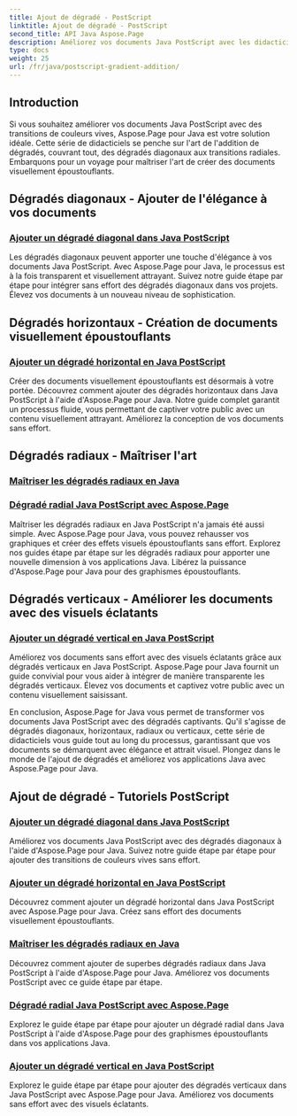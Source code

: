 ```yaml
---
title: Ajout de dégradé - PostScript
linktitle: Ajout de dégradé - PostScript
second_title: API Java Aspose.Page
description: Améliorez vos documents Java PostScript avec les didacticiels Aspose.Page pour Java. Apprenez à ajouter sans effort de superbes dégradés diagonaux, horizontaux, radiaux et verticaux.
type: docs
weight: 25
url: /fr/java/postscript-gradient-addition/
---
```

## Introduction

Si vous souhaitez améliorer vos documents Java PostScript avec des transitions de couleurs vives, Aspose.Page pour Java est votre solution idéale. Cette série de didacticiels se penche sur l'art de l'addition de dégradés, couvrant tout, des dégradés diagonaux aux transitions radiales. Embarquons pour un voyage pour maîtriser l'art de créer des documents visuellement époustouflants.

## Dégradés diagonaux - Ajouter de l'élégance à vos documents
### [Ajouter un dégradé diagonal dans Java PostScript](./diagonal/)

Les dégradés diagonaux peuvent apporter une touche d'élégance à vos documents Java PostScript. Avec Aspose.Page pour Java, le processus est à la fois transparent et visuellement attrayant. Suivez notre guide étape par étape pour intégrer sans effort des dégradés diagonaux dans vos projets. Élevez vos documents à un nouveau niveau de sophistication.

## Dégradés horizontaux - Création de documents visuellement époustouflants
### [Ajouter un dégradé horizontal en Java PostScript](./horizontal/)

Créer des documents visuellement époustouflants est désormais à votre portée. Découvrez comment ajouter des dégradés horizontaux dans Java PostScript à l'aide d'Aspose.Page pour Java. Notre guide complet garantit un processus fluide, vous permettant de captiver votre public avec un contenu visuellement attrayant. Améliorez la conception de vos documents sans effort.

## Dégradés radiaux - Maîtriser l'art
### [Maîtriser les dégradés radiaux en Java](./radial1/)
### [Dégradé radial Java PostScript avec Aspose.Page](./radial2/)

Maîtriser les dégradés radiaux en Java PostScript n'a jamais été aussi simple. Avec Aspose.Page pour Java, vous pouvez rehausser vos graphiques et créer des effets visuels époustouflants sans effort. Explorez nos guides étape par étape sur les dégradés radiaux pour apporter une nouvelle dimension à vos applications Java. Libérez la puissance d'Aspose.Page pour Java pour des graphismes époustouflants.

## Dégradés verticaux - Améliorer les documents avec des visuels éclatants
### [Ajouter un dégradé vertical en Java PostScript](./vertical/)

Améliorez vos documents sans effort avec des visuels éclatants grâce aux dégradés verticaux en Java PostScript. Aspose.Page pour Java fournit un guide convivial pour vous aider à intégrer de manière transparente les dégradés verticaux. Élevez vos documents et captivez votre public avec un contenu visuellement saisissant. 

En conclusion, Aspose.Page for Java vous permet de transformer vos documents Java PostScript avec des dégradés captivants. Qu'il s'agisse de dégradés diagonaux, horizontaux, radiaux ou verticaux, cette série de didacticiels vous guide tout au long du processus, garantissant que vos documents se démarquent avec élégance et attrait visuel. Plongez dans le monde de l'ajout de dégradés et améliorez vos applications Java avec Aspose.Page pour Java.
## Ajout de dégradé - Tutoriels PostScript
### [Ajouter un dégradé diagonal dans Java PostScript](./diagonal/)
Améliorez vos documents Java PostScript avec des dégradés diagonaux à l'aide d'Aspose.Page pour Java. Suivez notre guide étape par étape pour ajouter des transitions de couleurs vives sans effort.
### [Ajouter un dégradé horizontal en Java PostScript](./horizontal/)
Découvrez comment ajouter un dégradé horizontal dans Java PostScript avec Aspose.Page pour Java. Créez sans effort des documents visuellement époustouflants.
### [Maîtriser les dégradés radiaux en Java](./radial1/)
Découvrez comment ajouter de superbes dégradés radiaux dans Java PostScript à l'aide d'Aspose.Page pour Java. Améliorez vos documents PostScript avec ce guide étape par étape.
### [Dégradé radial Java PostScript avec Aspose.Page](./radial2/)
Explorez le guide étape par étape pour ajouter un dégradé radial dans Java PostScript à l'aide d'Aspose.Page pour des graphismes époustouflants dans vos applications Java.
### [Ajouter un dégradé vertical en Java PostScript](./vertical/)
Explorez le guide étape par étape pour ajouter des dégradés verticaux dans Java PostScript avec Aspose.Page pour Java. Améliorez vos documents sans effort avec des visuels éclatants.